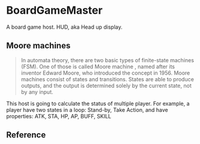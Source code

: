 # BoardGameMaster
A board game host. HUD, aka Head up display.

## Moore machines
> In automata theory, there are two basic types of finite-state machines (FSM). One of those is called Moore machine , named after its inventor Edward Moore, who introduced the concept in 1956. Moore machines consist of states and transitions. States are able to produce outputs, and the output is determined solely by the current state, not by any input.

This host is going to calculate the status of multiple player. 
For example, a player have two states in a loop: Stand-by, Take Action, and have properties: ATK, STA, HP, AP, BUFF, SKILL

## Reference